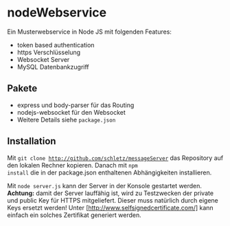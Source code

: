# nodeWebservice
Ein Musterwebservice in Node JS mit folgenden Features:
- token based authentication
- https Verschlüsselung
- Websocket Server
- MySQL Datenbankzugriff

## Pakete
- express und body-parser für das Routing
- nodejs-websocket für den Websocket
- Weitere Details siehe <code>package.json</code>

## Installation
Mit <code>git clone http://github.com/schletz/messageServer</code> das Repository auf den lokalen Rechner kopieren. 
Danach mit <code>npm install</code> die in der package.json enthaltenen Abhängigkeiten installieren.

Mit <code>node server.js</code> kann der Server in der Konsole gestartet werden. <b>Achtung:</b> damit der Server lauffähig ist,
wird zu Testzwecken der private und public Key für HTTPS mitgeliefert. Dieser muss natürlich durch eigene Keys ersetzt werden!
Unter [http://www.selfsignedcertificate.com/] kann einfach ein solches Zertifikat generiert werden.
